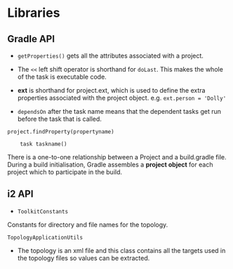 # Libraries


## Gradle API

* `getProperties()` gets all the attributes associated with a project.

* The `<<` left shift operator is shorthand for `doLast`. This makes the whole of the task is executable code.

* **ext** is shorthand for project.ext, which is used to define the extra properties associated with the project object. e.g. `ext.person = 'Dolly'`

* `dependsOn` after the task name means that the dependent tasks get run before the task that is called.

```
project.findProperty(propertyname)

    task taskname()
```

There is a one-to-one relationship between a Project and a build.gradle file. During a build initialisation, Gradle assembles a **project object** for each project which to participate in the build.


## i2 API

* `ToolkitConstants`

Constants for directory and file names for the topology.

`TopologyApplicationUtils`

* The topology is an xml file and this class contains all the targets used in the topology files so values can be extracted.
